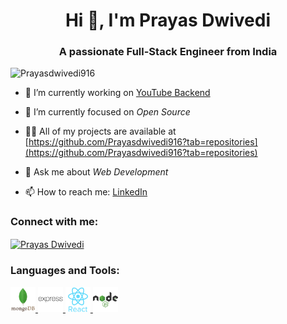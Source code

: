 <h1 align="center">Hi 👋, I'm Prayas Dwivedi </h1>
<h3 align="center">A passionate Full-Stack Engineer from India</h3>

<p align="left"> <img src="https://komarev.com/ghpvc/?username=Prayasdwivedi916&label=Profile%20views&color=0e75b6&style=flat" alt="Prayasdwivedi916" /> </p>

- 🔭 I’m currently working on [YouTube Backend](https://github.com/Prayasdwivedi916/Youtube-Backend.git)

- 🌱 I’m currently focused on *Open Source*

- 👨‍💻 All of my projects are available at [https://github.com/Prayasdwivedi916?tab=repositories](https://github.com/Prayasdwivedi916?tab=repositories)

- 💬 Ask me about *Web Development*

- 📫 How to reach me: [LinkedIn](https://www.linkedin.com/in/prayas-dwivedi-a250bb252/?trk=opento_sprofile_topcard)

<h3 align="left">Connect with me:</h3>
<p align="left">
  <a href="https://www.linkedin.com/in/prayas-dwivedi-a250bb252/?trk=opento_sprofile_topcard" target="blank">
    <img align="center" src="https://raw.githubusercontent.com/rahuldkjain/github-profile-readme-generator/master/src/images/icons/Social/linked-in-alt.svg" alt="Prayas Dwivedi" height="30" width="40" />
  </a>
</p>

<h3 align="left">Languages and Tools:</h3>
<p align="left"> 
  <a href="https://www.mongodb.com/" target="_blank" rel="noreferrer"> 
    <img src="https://raw.githubusercontent.com/devicons/devicon/master/icons/mongodb/mongodb-original-wordmark.svg" alt="mongodb" width="40" height="40"/> 
  </a> 
  <a href="https://expressjs.com" target="_blank" rel="noreferrer"> 
    <img src="https://raw.githubusercontent.com/devicons/devicon/master/icons/express/express-original-wordmark.svg" alt="express" width="40" height="40"/> 
  </a> 
  <a href="https://reactjs.org/" target="_blank" rel="noreferrer"> 
    <img src="https://raw.githubusercontent.com/devicons/devicon/master/icons/react/react-original-wordmark.svg" alt="react" width="40" height="40"/> 
  </a> 
  <a href="https://nodejs.org" target="_blank" rel="noreferrer"> 
    <img src="https://raw.githubusercontent.com/devicons/devicon/master/icons/nodejs/nodejs-original-wordmark.svg" alt="nodejs" width="40" height="40"/> 
  </a>
</p>
